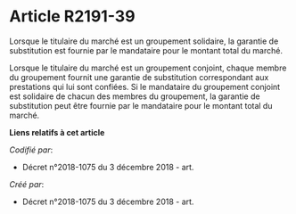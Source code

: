 # Article R2191-39

Lorsque le titulaire du marché est un groupement solidaire, la garantie de substitution est fournie par le mandataire pour le
montant total du marché.

Lorsque le titulaire du marché est un groupement conjoint, chaque membre du groupement fournit une garantie de substitution
correspondant aux prestations qui lui sont confiées. Si le mandataire du groupement conjoint est solidaire de chacun des
membres du groupement, la garantie de substitution peut être fournie par le mandataire pour le montant total du marché.

**Liens relatifs à cet article**

_Codifié par_:

  - Décret n°2018-1075 du 3 décembre 2018 - art.

_Créé par_:

  - Décret n°2018-1075 du 3 décembre 2018 - art.
